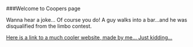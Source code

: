 ###Welcome to Coopers page

Wanna hear a joke... Of course you do! A guy walks into a bar...and he was disqualified from the limbo contest.

[Here is a link to a much cooler website, made by me... Just kidding...](https://cooper-schiwart.github.io/)
